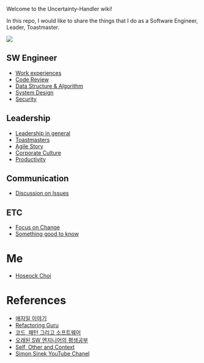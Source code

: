 Welcome to the Uncertainty-Handler wiki!

In this repo, I would like to share the things that I do as a Software Engineer, Leader, Toastmaster.

![](https://github.com/seock04/Uncertainty-Handler/blob/master/Resources/Screenshot_20200413-140757_Samsung%20Internet.jpg)

## SW Engineer 
* [Work experiences](https://github.com/seock04/Uncertainty-Handler/wiki/Work-Experiences)
* [Code Review](https://github.com/seock04/Uncertainty-Handler/wiki/Code-Review)
* [Data Structure & Algorithm](https://github.com/seock04/Uncertainty-Handler/wiki/Data-Structure-and-Algorithm)
* [System Design](https://github.com/seock04/Uncertainty-Handler/wiki/System-Design)
* [Security](https://github.com/seock04/Uncertainty-Handler/wiki/Security)

## Leadership
* [Leadership in general](https://github.com/seock04/Uncertainty-Handler/wiki/Leadership-in-General)
* [Toastmasters](https://github.com/seock04/Uncertainty-Handler/wiki/Toastmaster)
* [Agile Story](https://github.com/seock04/Uncertainty-Handler/wiki/Agile-Story)
* [Corporate Culture](https://github.com/seock04/Uncertainty-Handler/wiki/Corporate-Culture)
* [Productivity](https://github.com/seock04/Uncertainty-Handler/wiki/Productivity)

## Communication
* [Discussion on Issues](https://github.com/seock04/Uncertainty-Handler/wiki/Discussion-on-Issues)

## ETC
* [Focus on Change](https://github.com/seock04/Uncertainty-Handler/wiki/Focus-on-Change)
* [Something good to know](https://github.com/seock04/Uncertainty-Handler/wiki/Something-good-to-know)

# Me
* [Hoseock Choi](https://github.com/seock04/Uncertainty-Handler/wiki/Hoseock-Choi)

# References
* [애자일 이야기](http://agile.egloos.com/)
* [Refactoring Guru](https://refactoring.guru/)
* [코드, 패턴 그리고 소프트웨어 ](https://wikidocs.net/book/55)
* [오래된 SW 엔지니어의 평생공부](https://technical-leader.tistory.com/)
* [Self, Other and Context](https://selfothercontext.com/)
* [Simon Sinek YouTube Chanel](https://www.youtube.com/user/SimonSinek/featured)
